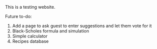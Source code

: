This is a testing website.

Future to-do:
1. Add a page to ask guest to enter suggestions and let them vote for it
2. Black-Scholes formula and simulation
3. Simple calculator
4. Recipes database

